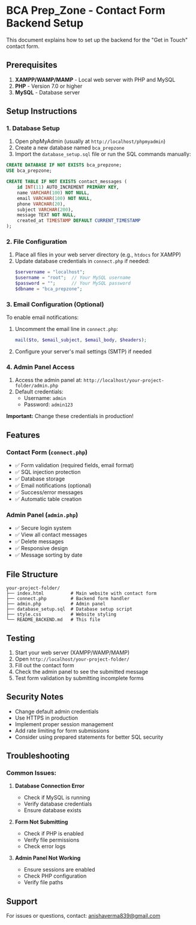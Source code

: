 # BCA Prep_Zone - Contact Form Backend Setup

This document explains how to set up the backend for the "Get in Touch" contact form.

## Prerequisites

1. **XAMPP/WAMP/MAMP** - Local web server with PHP and MySQL
2. **PHP** - Version 7.0 or higher
3. **MySQL** - Database server

## Setup Instructions

### 1. Database Setup

1. Open phpMyAdmin (usually at `http://localhost/phpmyadmin`)
2. Create a new database named `bca_prepzone`
3. Import the `database_setup.sql` file or run the SQL commands manually:

```sql
CREATE DATABASE IF NOT EXISTS bca_prepzone;
USE bca_prepzone;

CREATE TABLE IF NOT EXISTS contact_messages (
    id INT(11) AUTO_INCREMENT PRIMARY KEY,
    name VARCHAR(100) NOT NULL,
    email VARCHAR(100) NOT NULL,
    phone VARCHAR(20),
    subject VARCHAR(200),
    message TEXT NOT NULL,
    created_at TIMESTAMP DEFAULT CURRENT_TIMESTAMP
);
```

### 2. File Configuration

1. Place all files in your web server directory (e.g., `htdocs` for XAMPP)
2. Update database credentials in `connect.php` if needed:
   ```php
   $servername = "localhost";
   $username = "root";  // Your MySQL username
   $password = "";      // Your MySQL password
   $dbname = "bca_prepzone";
   ```

### 3. Email Configuration (Optional)

To enable email notifications:

1. Uncomment the email line in `connect.php`:
   ```php
   mail($to, $email_subject, $email_body, $headers);
   ```

2. Configure your server's mail settings (SMTP) if needed

### 4. Admin Panel Access

1. Access the admin panel at: `http://localhost/your-project-folder/admin.php`
2. Default credentials:
   - Username: `admin`
   - Password: `admin123`

**Important:** Change these credentials in production!

## Features

### Contact Form (`connect.php`)
- ✅ Form validation (required fields, email format)
- ✅ SQL injection protection
- ✅ Database storage
- ✅ Email notifications (optional)
- ✅ Success/error messages
- ✅ Automatic table creation

### Admin Panel (`admin.php`)
- ✅ Secure login system
- ✅ View all contact messages
- ✅ Delete messages
- ✅ Responsive design
- ✅ Message sorting by date

## File Structure

```
your-project-folder/
├── index.html          # Main website with contact form
├── connect.php         # Backend form handler
├── admin.php           # Admin panel
├── database_setup.sql  # Database setup script
├── style.css           # Website styling
└── README_BACKEND.md   # This file
```

## Testing

1. Start your web server (XAMPP/WAMP/MAMP)
2. Open `http://localhost/your-project-folder/`
3. Fill out the contact form
4. Check the admin panel to see the submitted message
5. Test form validation by submitting incomplete forms

## Security Notes

- Change default admin credentials
- Use HTTPS in production
- Implement proper session management
- Add rate limiting for form submissions
- Consider using prepared statements for better SQL security

## Troubleshooting

### Common Issues:

1. **Database Connection Error**
   - Check if MySQL is running
   - Verify database credentials
   - Ensure database exists

2. **Form Not Submitting**
   - Check if PHP is enabled
   - Verify file permissions
   - Check error logs

3. **Admin Panel Not Working**
   - Ensure sessions are enabled
   - Check PHP configuration
   - Verify file paths

## Support

For issues or questions, contact: anishaverma839@gmail.com 